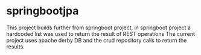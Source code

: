 # springbootjpa

This project builds further from springboot project, in springboot project a hardcoded list was used to return the result of REST operations 
The current project uses apache derby DB and the crud repository calls to return the results.
